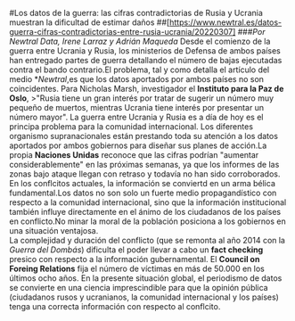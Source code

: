 #Los datos de la guerra: las cifras contradictorias de Rusia y Ucrania muestran la dificultad de estimar daños
##[https://www.newtral.es/datos-guerra-cifras-contradictorias-entre-rusia-ucrania/20220307]
###*Por Newtral Data, Irene Larraz y Adrián Maqueda*
Desde el comienzo de la guerra entre Ucrania y Rusia, los ministerios de Defensa de ambos países han entregado partes de guerra detallando el número de bajas ejecutadas contra el bando contrario.El problema, tal y como detalla el artículo del medio **Newtral*,es que los datos aportados por ambos países no son coincidentes. Para Nicholas Marsh, investigador el **Instituto para la Paz de Oslo**, >"Rusia tiene un gran interés por tratar de sugerir un número muy pequeño de muertos, mientras Ucrania tiene interés por presentar un número mayor".
La guerra entre Ucrania y Rusia es a día de hoy es el principa problema para la comunidad internacional. Los diferentes organismo supranacionales están prestando toda su atención a los datos aportados por ambos gobiernos para diseñar sus planes de acción.La propia **Naciones Unidas** reconoce que las cifras podrían "aumentar considerablemente" en las próximas semanas, ya que los informes de las zonas bajo ataque llegan con retraso y todavía no han sido corroborados. 
En los conflcitos actuales, la información se conviertd en un arma bélica fundamental.Los datos no son solo un fuerte medio propagandístico con respecto a la comunidad internacional, sino que la información institucional también influye directamente en el ánimo de los ciudadanos de los países en conflicto.No minar la moral de la población posiciona a los gobiernos en una situación ventajosa.  
La complejidad y duración del conflicto (que se remonta al año 2014 con la *Guerra del Dombás*) dificulta el poder llevar a cabo un **fact checking** presico con respecto a la información gubernamental. El **Council on Foreing Relations** fija el número de víctimas en más de 50.000 en los últimos ocho años. 
En la presente situación global, el periodismo de datos se convierte en una ciencia imprescindible para que la opinión pública (ciudadanos rusos y ucranianos, la comunidad internacional y los países) tenga una correcta información con respecto al conflcito.  

